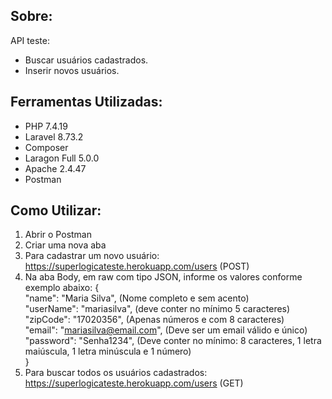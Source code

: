 ## Sobre:

API teste:
- Buscar usuários cadastrados.
- Inserir novos usuários.

## Ferramentas Utilizadas:

- PHP 7.4.19 
- Laravel 8.73.2
- Composer
- Laragon Full 5.0.0
- Apache 2.4.47
- Postman


## Como Utilizar:

01. Abrir o Postman
02. Criar uma nova aba 
03. Para cadastrar um novo usuário: https://superlogicateste.herokuapp.com/users (POST)
04. Na aba Body, em raw com tipo JSON, informe os valores conforme exemplo abaixo:
    {  
        "name": "Maria Silva",    (Nome completo e sem acento)  
        "userName": "mariasilva", (deve conter no mínimo 5 caracteres)  
        "zipCode": "17020356",    (Apenas números e com 8 caracteres)  
        "email": "mariasilva@email.com", (Deve ser um email válido e único)  
        "password": "Senha1234",  (Deve conter no mínimo: 8 caracteres, 1 letra maiúscula, 1 letra minúscula e 1 número)   
    }
05. Para buscar todos os usuários cadastrados: https://superlogicateste.herokuapp.com/users (GET)